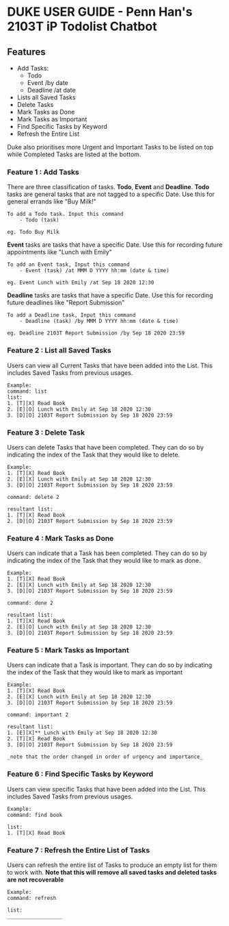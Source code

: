 
# DUKE USER GUIDE - Penn Han's 2103T iP Todolist Chatbot

## Features 
- Add Tasks: 
	- Todo
	- Event /by date
	- Deadline /at date
- Lists all Saved Tasks
- Delete Tasks
- Mark Tasks as Done
- Mark Tasks as Important
- Find Specific Tasks by Keyword
- Refresh the Entire List

Duke also prioritises more Urgent and Important Tasks to be listed on top while Completed Tasks are
listed at the bottom. 

### Feature 1 : Add Tasks 
There are three classification of tasks. **Todo**, **Event** and **Deadline**. 
**Todo** tasks are general tasks that are not tagged to a specific Date.
Use this for general errands like "Buy Milk!"  

	To add a Todo task. Input this command
		- Todo (task)
		
	eg. Todo Buy Milk

**Event** tasks are tasks that have a specific Date.
Use this for recording future appointments like "Lunch with Emily" 

	To add an Event task, Input this command
		- Event (task) /at MMM D YYYY hh:mm (date & time)
		
	eg. Event Lunch with Emily /at Sep 18 2020 12:30

**Deadline** tasks are tasks that have a specific Date.
Use this for recording future deadlines like "Report Submission" 

	To add a Deadline task, Input this command
		- Deadline (task) /by MMM D YYYY hh:mm (date & time)
	
	eg. Deadline 2103T Report Submission /by Sep 18 2020 23:59
	
### Feature 2 : List all Saved Tasks
Users can view all Current Tasks that have been added into the List. This
includes Saved Tasks from previous usages.

	Example: 
	command: list
	list: 
	1. [T][X] Read Book
	2. [E][O] Lunch with Emily at Sep 18 2020 12:30
	3. [D][O] 2103T Report Submission by Sep 18 2020 23:59

### Feature 3 : Delete Task 
Users can delete Tasks that have been completed. They can do so by
indicating the index of the Task that they would like to delete. 

	Example: 
	1. [T][X] Read Book
	2. [E][X] Lunch with Emily at Sep 18 2020 12:30
	3. [D][O] 2103T Report Submission by Sep 18 2020 23:59

	command: delete 2
	
	resultant list:
	1. [T][X] Read Book
	2. [D][O] 2103T Report Submission by Sep 18 2020 23:59


### Feature 4 : Mark Tasks as Done
Users can indicate that a Task has been completed. They can do so by
indicating the index of the Task that they would like to mark as done.

	Example: 
	1. [T][X] Read Book
	2. [E][X] Lunch with Emily at Sep 18 2020 12:30
	3. [D][O] 2103T Report Submission by Sep 18 2020 23:59

	command: done 2
	
	resultant list:
	1. [T][X] Read Book
	2. [E][O] Lunch with Emily at Sep 18 2020 12:30
	3. [D][O] 2103T Report Submission by Sep 18 2020 23:59
	
### Feature 5 : Mark Tasks as Important
Users can indicate that a Task is important. They can do so by
indicating the index of the Task that they would like to mark as important

	Example: 
	1. [T][X] Read Book
	2. [E][X] Lunch with Emily at Sep 18 2020 12:30
	3. [D][O] 2103T Report Submission by Sep 18 2020 23:59

	command: important 2
	
	resultant list:
	1. [E][X]** Lunch with Emily at Sep 18 2020 12:30
	2. [T][X] Read Book
	3. [D][O] 2103T Report Submission by Sep 18 2020 23:59
	
	_note that the order changed in order of urgency and importance_

### Feature 6 : Find Specific Tasks by Keyword
Users can view specific Tasks that have been added into the List. This
includes Saved Tasks from previous usages.

	Example: 
	command: find book
	
	list: 
	1. [T][X] Read Book

### Feature 7 : Refresh the Entire List of Tasks
Users can refresh the entire list of Tasks to produce an empty list
for them to work with.
**Note that this will remove all saved tasks and deleted tasks are not recoverable** 

	Example:
	command: refresh
	
	list:
	__________________
